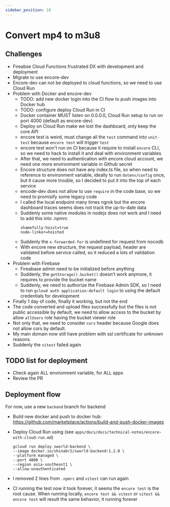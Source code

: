 ```yaml
---
sidebar_position: 10
---
```


# Convert mp4 to m3u8

## Challenges

- Fireabse Cloud Functions frustrated DX with development and deployment
- Migrate to use encore-dev
- Encore-dev can not be deployed to cloud functions, so we need to use Cloud Run
- Problem with Docker and encore-dev
  - TODO: add new docker login into the CI flow to push images into Docker hub
  - TODO: configure deploy Cloud Run in CI
  - Docker container MUST listen on 0.0.0.0, Cloud Run setup to run on port 4000 (default as encore-dev)
  - Deploy on Cloud Run make we lost the dashboard, only keep the core API
  - encore test is weird, must change all the `test` command into `unit-test` because `encore test` will trigger `test`
  - encore test won't run on CI because it require to install `encore` CLI, so we need to hack to install it and deal with environment variables
  - After that, we need to authentication with encore cloud account, we need one more environment variable in Github secret
  - Encore structure does not have any index.ts file, so when need to reference to environment variable, ideally to run `dotenv/config` once, but it cause more trouble, so I decided to put it into the top of each service
  - encode-dev does not allow to use `require` in the code base, so we need to promisify some legacy code
  - I called the local endpoint many times ngrok but the encore dashboard traces seems does not track the up-to-date data
  - Suddenly some native modules in nodejs does not work and I need to add this into .npmrc
    ```
    shamefully-hoist=true
    node-linker=hoisted
    ```
  - Suddenly the `x-forwarded-for` is undefined for request from nocodb
  - With encore new structure, the request payload, header are validated before service called, so it reduced a lots of validation code
- Problem with Firebase
  - Fireabase admin need to be initialized before anything
  - Suddenly, the `getStorage().bucket()` doesn't work anymore, it requires to provide the bucket name
  - Suddenly, we need to authorize the Firebase Admin SDK, so I need to run `gcloud auth application-default login` to using the default credentials for development
- Finally 1 day of code, finally it working, but not the end
- The code converted and upload files successfully but the files is not public accessible by default, we need to allow access to the bucket by allow `allUsers` role having the bucket viewer role
- Not only that, we need to consider `cors` header because Google does not allow cors by default.
- My main domain now still have problem with ssl certificate for unknown reasons.
- Suddenly the `vitest` failed again

## TODO list for deployment

- Check again ALL environment variable, for ALL apps
- Review the PR

## Deployment flow

For now, use a new `backend` branch for backend

- Build new docker and push to docker hub: https://github.com/marketplace/actions/build-and-push-docker-images
- Deploy Cloud Run using (see `apps/docs/docs/technical-notes/encore-with-cloud-run.md`)

  ```
  gcloud run deploy sworld-backend \
  --image docker.io/shinabr2/sworld-backend:1.2.0 \
  --platform managed \
  --port 4000 \
  --region asia-southeast1 \
  --allow-unauthenticated
  ```

- I removed 2 lines from `.npmrc` and `vitest` can run again
- CI running the test now it took forever, it seems the `encore test` is the root cause. When running locally, `encore test && vitest` or `vitest && encore test` will result the same behavior, it running forever
